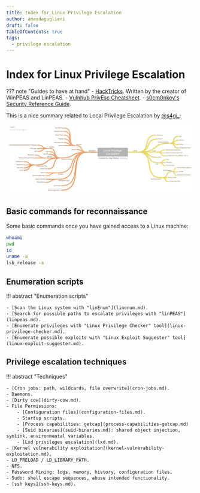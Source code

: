 ```yaml
---
title: Index for Linux Privilege Escalation
author: amandaguglieri
draft: false
TableOfContents: true
tags:
  - privilege escalation
---
```


# Index for Linux Privilege Escalation

??? note "Guides to have at hand"
    - [HackTricks](https://book.hacktricks.xyz/).  Written by the creator of WinPEAS and LinPEAS.
    - [Vulnhub PrivEsc Cheatsheet](https://github.com/Ignitetechnologies/Privilege-Escalation).
    - [s0cm0nkey's Security Reference Guide](https://s0cm0nkey.gitbook.io/s0cm0nkeys-security-reference-guide/).


This is a nice summary related to Local Privilege Escalation by [@s4gi_](https://twitter.com/s4gi_/status/866501430374301696/photo/1):

![local-privilege-escalation.jpg](img/local-privilege-escalation.jpg)


## Basic commands for reconnaissance

Some basic commands once you have gained access to a Linux machine:

```bash
whoami
pwd
id
uname -a
lsb_release -a
```


## Enumeration scripts

!!! abstract "Enumeration scripts"
    
    - [Scan the Linux system with "linEnum"](linenum.md).
    - [Search for possible paths to escalate privileges with "linPEAS"](linpeas.md).
    - [Enumerate privileges with "Linux Privilege Checker" tool](linux-privilege-checker.md).
    - [Enumerate possible exploits with "Linux Exploit Suggester" tool](linux-exploit-suggester.md).
        

## Privilege escalation techniques  

!!! abstract "Techniques"
	
    - [Cron jobs: path, wildcards, file overwrite](cron-jobs.md).
    - Daemons. 
	- [Dirty cow](dirty-cow.md).
	- File Permissions: 
		- [Configuration files](configuration-files.md).
		- Startup scripts.
		- [Process capabilities: getcap](process-capabilities-getcap.md)
		- [Suid binaries](suid-binaries.md): shared object injection, symlink, environmental variables.
		- [Lxd privileges escalation](lxd.md).
	- [Kernel vulnerability exploitation](kernel-vulnerability-exploitation.md).
	- LD_PRELOAD / LD_LIBRARY_PATH.
	- NFS.
	- Password Mining: logs, memory, history, configuration files.
	- Sudo: shell escape sequences, abuse intended functionality.
	- [ssh keys](ssh-keys.md).


